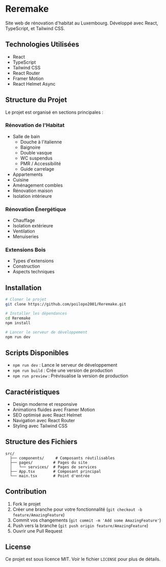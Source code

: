 # Reremake

Site web de rénovation d'habitat au Luxembourg. Développé avec React, TypeScript, et Tailwind CSS.

## Technologies Utilisées

- React
- TypeScript
- Tailwind CSS
- React Router
- Framer Motion
- React Helmet Async

## Structure du Projet

Le projet est organisé en sections principales :

### Rénovation de l'Habitat
- Salle de bain
  - Douche à l'italienne
  - Baignoire
  - Double vasque
  - WC suspendus
  - PMR / Accessibilité
  - Guide carrelage
- Appartements
- Cuisine
- Aménagement combles
- Rénovation maison
- Isolation intérieure

### Rénovation Énergétique
- Chauffage
- Isolation extérieure
- Ventilation
- Menuiseries

### Extensions Bois
- Types d'extensions
- Construction
- Aspects techniques

## Installation

```bash
# Cloner le projet
git clone https://github.com/poilopo2001/Reremake.git

# Installer les dépendances
cd Reremake
npm install

# Lancer le serveur de développement
npm run dev
```

## Scripts Disponibles

- `npm run dev` : Lance le serveur de développement
- `npm run build` : Crée une version de production
- `npm run preview` : Prévisualise la version de production

## Caractéristiques

- Design moderne et responsive
- Animations fluides avec Framer Motion
- SEO optimisé avec React Helmet
- Navigation avec React Router
- Styling avec Tailwind CSS

## Structure des Fichiers

```
src/
  ├── components/     # Composants réutilisables
  ├── pages/         # Pages du site
  │   └── services/  # Pages de services
  ├── App.tsx        # Composant principal
  └── main.tsx       # Point d'entrée
```

## Contribution

1. Fork le projet
2. Créer une branche pour votre fonctionnalité (`git checkout -b feature/AmazingFeature`)
3. Commit vos changements (`git commit -m 'Add some AmazingFeature'`)
4. Push vers la branche (`git push origin feature/AmazingFeature`)
5. Ouvrir une Pull Request

## License

Ce projet est sous licence MIT. Voir le fichier `LICENSE` pour plus de détails.
